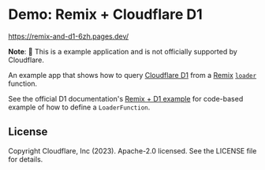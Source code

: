 # Demo: Remix + Cloudflare D1

https://remix-and-d1-6zh.pages.dev/

**Note**: 🧪 This is a example application and is not officially supported by Cloudflare.

An example app that shows how to query [Cloudflare D1](https://developers.cloudflare.com/d1/) from a [Remix](https://remix.run/) [`loader`](https://remix.run/docs/en/main/guides/data-loading) function.

See the official D1 documentation's [Remix + D1 example](https://developers.cloudflare.com/d1/examples/d1-and-remix/) for code-based example of how to define a `LoaderFunction`.

## License

Copyright Cloudflare, Inc (2023). Apache-2.0 licensed. See the LICENSE file for details.
